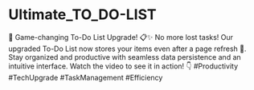 # Ultimate_TO_DO-LIST
🚀 Game-changing To-Do List Upgrade! 📋✨  No more lost tasks! Our upgraded To-Do List now stores your items even after a page refresh 🔄. Stay organized and productive with seamless data persistence and an intuitive interface. Watch the video to see it in action! 👇  #Productivity #TechUpgrade #TaskManagement #Efficiency
